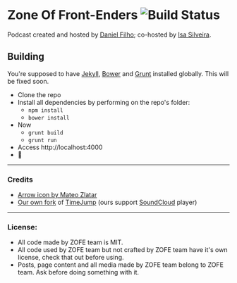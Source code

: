 # Zone Of Front-Enders ![Build Status](https://api.travis-ci.org/zofepod/zofe.svg)

Podcast created and hosted by [Daniel Filho](http://github.com/danielfilho); co-hosted by [Isa Silveira](https://github.com/bella-silveira).

## Building

You're supposed to have [Jekyll](http://jekyllrb.com/), [Bower](http://bower.io/) and [Grunt](http://gruntjs.com/) installed globally. This will be fixed soon.

- Clone the repo
- Install all dependencies by performing on the repo's folder:
  - `npm install`
  - `bower install`
- Now
  - `grunt build`
  - `grunt run`
- Access http://localhost:4000
- 🚢

---

### Credits

- [Arrow icon by Mateo Zlatar](http://thenounproject.com/term/arrow/6490/)
- [Our own fork](https://github.com/zofepod/TimeJump) of [TimeJump](https://github.com/davatron5000/TimeJump) (ours support [SoundCloud](http://soundcloud.com) player)

---

### License:

- All code made by ZOFE team is MIT.
- All code used by ZOFE team but not crafted by ZOFE team have it's own license, check that out before using.
- Posts, page content and all media made by ZOFE team belong to ZOFE team. Ask before doing something with it.
